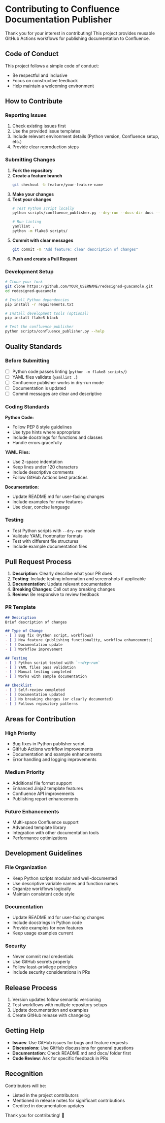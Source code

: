 # Contributing to Confluence Documentation Publisher

Thank you for your interest in contributing! This project provides reusable GitHub Actions workflows for publishing documentation to Confluence.

## Code of Conduct

This project follows a simple code of conduct:
- Be respectful and inclusive
- Focus on constructive feedback
- Help maintain a welcoming environment

## How to Contribute

### Reporting Issues

1. Check existing issues first
2. Use the provided issue templates
3. Include relevant environment details (Python version, Confluence setup, etc.)
4. Provide clear reproduction steps

### Submitting Changes

1. **Fork the repository**
2. **Create a feature branch**
   ```bash
   git checkout -b feature/your-feature-name
   ```
3. **Make your changes**
4. **Test your changes**
   ```bash
   # Test Python script locally
   python scripts/confluence_publisher.py --dry-run --docs-dir docs --vars-file docs/vars.yaml
   
   # Run linting
   yamllint .
   python -m flake8 scripts/
   ```
5. **Commit with clear messages**
   ```bash
   git commit -m "Add feature: clear description of changes"
   ```
6. **Push and create a Pull Request**

### Development Setup

```bash
# Clone your fork
git clone https://github.com/YOUR_USERNAME/redesigned-guacamole.git
cd redesigned-guacamole

# Install Python dependencies
pip install -r requirements.txt

# Install development tools (optional)
pip install flake8 black

# Test the confluence publisher
python scripts/confluence_publisher.py --help
```

## Quality Standards

### Before Submitting

- [ ] Python code passes linting (`python -m flake8 scripts/`)
- [ ] YAML files validate (`yamllint .`)
- [ ] Confluence publisher works in dry-run mode
- [ ] Documentation is updated
- [ ] Commit messages are clear and descriptive

### Coding Standards

**Python Code:**
- Follow PEP 8 style guidelines
- Use type hints where appropriate
- Include docstrings for functions and classes
- Handle errors gracefully

**YAML Files:**
- Use 2-space indentation
- Keep lines under 120 characters
- Include descriptive comments
- Follow GitHub Actions best practices

**Documentation:**
- Update README.md for user-facing changes
- Include examples for new features
- Use clear, concise language

### Testing

- Test Python scripts with `--dry-run` mode
- Validate YAML frontmatter formats
- Test with different file structures
- Include example documentation files

## Pull Request Process

1. **Description**: Clearly describe what your PR does
2. **Testing**: Include testing information and screenshots if applicable
3. **Documentation**: Update relevant documentation
4. **Breaking Changes**: Call out any breaking changes
5. **Review**: Be responsive to review feedback

### PR Template

```markdown
## Description
Brief description of changes

## Type of Change
- [ ] Bug fix (Python script, workflows)
- [ ] New feature (publishing functionality, workflow enhancements)
- [ ] Documentation update
- [ ] Workflow improvement

## Testing
- [ ] Python script tested with `--dry-run`
- [ ] YAML files pass validation
- [ ] Manual testing completed
- [ ] Works with sample documentation

## Checklist
- [ ] Self-review completed
- [ ] Documentation updated
- [ ] No breaking changes (or clearly documented)
- [ ] Follows repository patterns
```

## Areas for Contribution

### High Priority
- Bug fixes in Python publisher script
- GitHub Actions workflow improvements
- Documentation and example enhancements
- Error handling and logging improvements

### Medium Priority
- Additional file format support
- Enhanced Jinja2 template features
- Confluence API improvements
- Publishing report enhancements

### Future Enhancements
- Multi-space Confluence support
- Advanced template library
- Integration with other documentation tools
- Performance optimizations

## Development Guidelines

### File Organization
- Keep Python scripts modular and well-documented
- Use descriptive variable names and function names
- Organize workflows logically
- Maintain consistent code style

### Documentation
- Update README.md for user-facing changes
- Include docstrings in Python code
- Provide examples for new features
- Keep usage examples current

### Security
- Never commit real credentials
- Use GitHub secrets properly
- Follow least-privilege principles
- Include security considerations in PRs

## Release Process

1. Version updates follow semantic versioning
2. Test workflows with multiple repository setups
3. Update documentation and examples
4. Create GitHub release with changelog

## Getting Help

- **Issues**: Use GitHub issues for bugs and feature requests
- **Discussions**: Use GitHub discussions for general questions
- **Documentation**: Check README.md and docs/ folder first
- **Code Review**: Ask for specific feedback in PRs

## Recognition

Contributors will be:
- Listed in the project contributors
- Mentioned in release notes for significant contributions
- Credited in documentation updates

Thank you for contributing! 🎉
